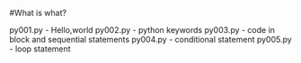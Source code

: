 #What is what?

py001.py - Hello,world
py002.py - python keywords
py003.py - code in block and sequential statements
py004.py - conditional statement
py005.py - loop statement
